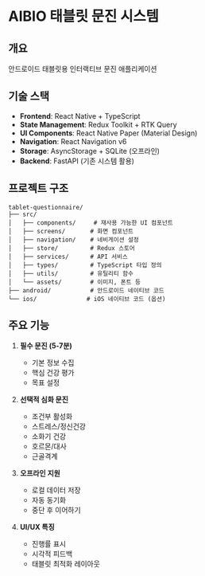 # AIBIO 태블릿 문진 시스템

## 개요
안드로이드 태블릿용 인터랙티브 문진 애플리케이션

## 기술 스택
- **Frontend**: React Native + TypeScript
- **State Management**: Redux Toolkit + RTK Query
- **UI Components**: React Native Paper (Material Design)
- **Navigation**: React Navigation v6
- **Storage**: AsyncStorage + SQLite (오프라인)
- **Backend**: FastAPI (기존 시스템 활용)

## 프로젝트 구조
```
tablet-questionnaire/
├── src/
│   ├── components/     # 재사용 가능한 UI 컴포넌트
│   ├── screens/       # 화면 컴포넌트
│   ├── navigation/    # 네비게이션 설정
│   ├── store/         # Redux 스토어
│   ├── services/      # API 서비스
│   ├── types/         # TypeScript 타입 정의
│   ├── utils/         # 유틸리티 함수
│   └── assets/        # 이미지, 폰트 등
├── android/           # 안드로이드 네이티브 코드
└── ios/              # iOS 네이티브 코드 (옵션)
```

## 주요 기능
1. **필수 문진 (5-7분)**
   - 기본 정보 수집
   - 핵심 건강 평가
   - 목표 설정

2. **선택적 심화 문진**
   - 조건부 활성화
   - 스트레스/정신건강
   - 소화기 건강
   - 호르몬/대사
   - 근골격계

3. **오프라인 지원**
   - 로컬 데이터 저장
   - 자동 동기화
   - 중단 후 이어하기

4. **UI/UX 특징**
   - 진행률 표시
   - 시각적 피드백
   - 태블릿 최적화 레이아웃